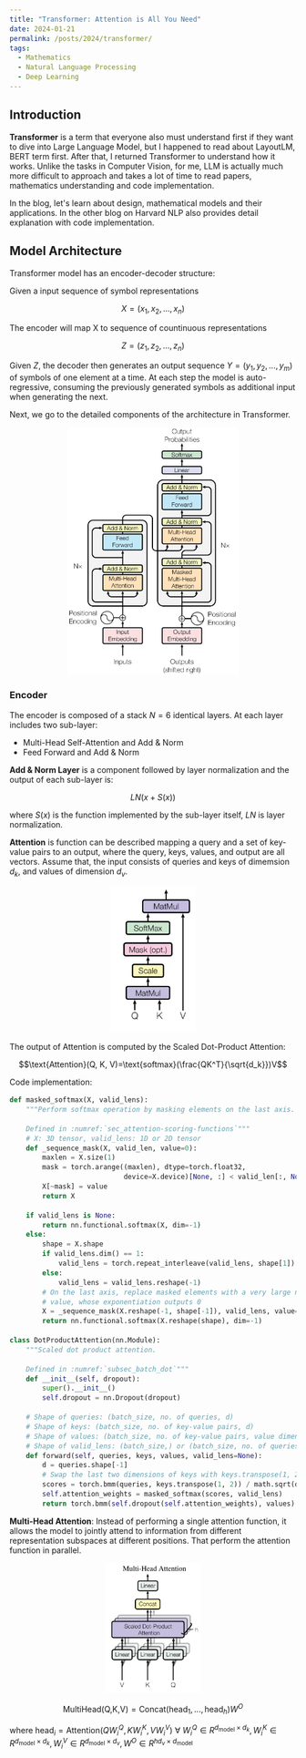 ```yaml
---
title: "Transformer: Attention is All You Need"
date: 2024-01-21
permalink: /posts/2024/transformer/
tags:
  - Mathematics
  - Natural Language Processing 
  - Deep Learning
---
```


<head>
    <style type="text/css">
        figure{text-align: center;}
        math{text-align: center;}
    </style>
</head>

## Introduction

**Transformer** is a term that everyone also must understand first if they want to dive into Large Language Model, but I happened to read about LayoutLM, BERT term first. After that, I returned Transformer to understand how it works. Unlike the tasks in Computer Vision, for me, LLM is actually much more difficult to approach and takes a lot of time to read papers, mathematics understanding and code implementation. 

In the blog, let's learn about design, mathematical models and their applications. In the other blog on Harvard NLP also provides detail explanation with code implementation.

## Model Architecture
Transformer model has an encoder-decoder structure:

Given a input sequence of symbol representations 

$$X = (x_1, x_2, ..., x_n)$$

The encoder will map X to sequence of countinuous representations 

$$Z=(z_1, z_2, ..., z_n)$$

Given $Z$, the decoder then generates an output sequence $Y=(y_1, y_2, ..., y_m)$ of symbols of one element at a time. At each step the model is auto-regressive, consuming the previously generated symbols as additional input when generating the next.

Next, we go to the detailed components of the architecture in Transformer.

<p align="center">
  <img src="/images/posts/transformer/Transformer_model_architecture.png" width=300px>
</p>

### Encoder

The encoder is composed of a stack $N=6$ identical layers. At each layer includes two sub-layer:
+ Multi-Head Self-Attention and Add & Norm
+ Feed Forward and Add & Norm

**Add & Norm Layer** is a component followed by layer normalization and the output of each sub-layer is: 

$$LN(x + S(x))$$

where $S(x)$ is the function implemented by the sub-layer itself, $LN$ is layer normalization.

**Attention** is function can be described mapping a query and a set of key-value pairs to an output, where the query, keys, values, and output are all vectors. Assume that, the input consists of queries and keys of dimemsion $d_k$, and values of dimension $d_v$. 

<p align="center">
  <img src="/images/posts/transformer/scaled_dot_product_attention.png" width=150px>
</p>

The output of Attention is computed by the Scaled Dot-Product Attention:

$$\text{Attention}(Q, K, V)=\text{softmax}(\frac{QK^T}{\sqrt{d_k}})V$$

Code implementation:

```python
def masked_softmax(X, valid_lens):
    """Perform softmax operation by masking elements on the last axis.

    Defined in :numref:`sec_attention-scoring-functions`"""
    # X: 3D tensor, valid_lens: 1D or 2D tensor
    def _sequence_mask(X, valid_len, value=0):
        maxlen = X.size(1)
        mask = torch.arange((maxlen), dtype=torch.float32,
                            device=X.device)[None, :] < valid_len[:, None]
        X[~mask] = value
        return X

    if valid_lens is None:
        return nn.functional.softmax(X, dim=-1)
    else:
        shape = X.shape
        if valid_lens.dim() == 1:
            valid_lens = torch.repeat_interleave(valid_lens, shape[1])
        else:
            valid_lens = valid_lens.reshape(-1)
        # On the last axis, replace masked elements with a very large negative
        # value, whose exponentiation outputs 0
        X = _sequence_mask(X.reshape(-1, shape[-1]), valid_lens, value=-1e6)
        return nn.functional.softmax(X.reshape(shape), dim=-1)

class DotProductAttention(nn.Module):
    """Scaled dot product attention.

    Defined in :numref:`subsec_batch_dot`"""
    def __init__(self, dropout):
        super().__init__()
        self.dropout = nn.Dropout(dropout)

    # Shape of queries: (batch_size, no. of queries, d)
    # Shape of keys: (batch_size, no. of key-value pairs, d)
    # Shape of values: (batch_size, no. of key-value pairs, value dimension)
    # Shape of valid_lens: (batch_size,) or (batch_size, no. of queries)
    def forward(self, queries, keys, values, valid_lens=None):
        d = queries.shape[-1]
        # Swap the last two dimensions of keys with keys.transpose(1, 2)
        scores = torch.bmm(queries, keys.transpose(1, 2)) / math.sqrt(d)
        self.attention_weights = masked_softmax(scores, valid_lens)
        return torch.bmm(self.dropout(self.attention_weights), values)
```

**Multi-Head Attention**: Instead of performing a single attention function, it allows the model to jointly attend to information from different representation subspaces at different positions. That perform the attention function in parallel.

<p align="center">
  <img src="../images/posts/transformer/multi-head_attention.png" width=170px>
</p>

$$\text{MultiHead(Q,K,V)}=\text{Concat}(\text{head}_1, ..., \text{head}_h)W^O$$

where $\text{head}_i=\text{Attention}(QW_i^Q, KW_i^K, VW_i^V)$ $\forall$ $W_i^Q \in R^{d_\text{model} \times d_k}, W_i^K \in R^{d_\text{model} \times d_k}, W_i^V \in R^{d_\text{model} \times d_v}, W^O \in R^{hd_v \times d_\text{model}}$ 